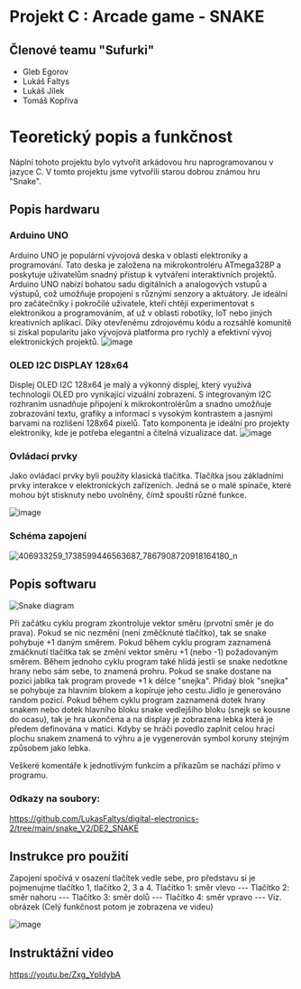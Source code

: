 # Projekt C : Arcade game - SNAKE

## Členové teamu "Sufurki"

* Gleb Egorov     
* Lukáš Faltys
* Lukáš Jílek
* Tomáš Kopřiva

# Teoretický popis a funkčnost

Náplní tohoto projektu bylo vytvořit arkádovou hru naprogramovanou v jazyce C. V tomto projektu jsme vytvořili starou dobrou známou hru "Snake". 

## Popis hardwaru
### Arduino UNO
Arduino UNO je populární vývojová deska v oblasti elektroniky a programování. Tato deska je založena na mikrokontroléru ATmega328P a poskytuje uživatelům snadný přístup k vytváření interaktivních projektů. Arduino UNO nabízí bohatou sadu digitálních a analogových vstupů a výstupů, což umožňuje propojení s různými senzory a aktuátory. Je ideální pro začátečníky i pokročilé uživatele, kteří chtějí experimentovat s elektronikou a programováním, ať už v oblasti robotiky, IoT nebo jiných kreativních aplikací. Díky otevřenému zdrojovému kódu a rozsáhlé komunitě si získal popularitu jako vývojová platforma pro rychlý a efektivní vývoj elektronických projektů.
![image](https://github.com/240632/digital-electronic-2/assets/124742212/e6df00ce-38f4-4f42-8e67-a39c9064405e)

### OLED I2C DISPLAY 128x64
Displej OLED I2C 128x64 je malý a výkonný displej, který využívá technologii OLED pro vynikající vizuální zobrazení. S integrovaným I2C rozhraním usnadňuje připojení k mikrokontrolérům a snadno umožňuje zobrazování textu, grafiky a informací s vysokým kontrastem a jasnými barvami na rozlišení 128x64 pixelů. Tato komponenta je ideální pro projekty elektroniky, kde je potřeba elegantní a čitelná vizualizace dat.
![image](https://github.com/240632/digital-electronic-2/assets/124742212/8833e9ea-d3e8-459c-9fa1-6a4dffcbd59e)

### Ovládací prvky
Jako ovládací prvky byli použity klasická tlačítka. Tlačítka jsou základními prvky interakce v elektronických zařízeních. Jedná se o malé spínače, které mohou být stisknuty nebo uvolněny, čímž spouští různé funkce.
                                    
![image](https://github.com/240632/digital-electronic-2/assets/124742212/ed933b23-3d57-4d85-a429-439a532490bc)

### Schéma zapojení
![406933259_1738599446563687_7867908720918164180_n](https://github.com/240632/digital-electronic-2/assets/124742212/c7853f52-0dcf-4f0b-ad0a-f986c1017984)


## Popis softwaru

![Snake diagram](https://github.com/240632/digital-electronic-2/assets/124742212/b85febf8-813f-431b-9644-85e8708c318c)



Při začátku cyklu program zkontroluje vektor směru (prvotní směr je do prava). Pokud se nic nezmění (není změčknuté tlačítko), tak se snake pohybuje +1 daným směrem. Pokud během cyklu program zaznamená zmáčknutí tlačítka tak se změní vektor směru +1 (nebo -1) požadovaným směrem. Během jednoho cyklu program také hlídá jestli se snake nedotkne hrany nebo sám sebe, to znamená prohru. Pokud se snake dostane na pozici jablka tak program provede +1 k délce "snejka". Přidaý blok "snejka" se pohybuje za hlavním blokem a kopíruje jeho cestu.Jídlo je generováno random pozicí. 
Pokud během cyklu program zaznamená dotek hrany snakem nebo dotek hlavního bloku snake vedlejšího bloku (snejk se kousne do ocasu), tak je hra ukončena a na display je zobrazena lebka která je předem definována v matici.
Kdyby se hráči povedlo zaplnit celou hrací plochu snakem znamená to výhru a je vygenerován symbol koruny stejným způsobem jako lebka.

Veškeré komentáře k jednotlivým funkcím a příkazům se nachází přímo v programu.

### Odkazy na soubory: 
https://github.com/LukasFaltys/digital-electronics-2/tree/main/snake_V2/DE2_SNAKE


## Instrukce pro použití

Zapojení spočívá v osazení tlačítek vedle sebe, pro představu si je pojmenujme tlačítko 1, tlačítko 2, 3 a 4.
Tlačítko 1: směr vlevo --- 
Tlačítko 2: směr nahoru --- 
Tlačítko 3: směr dolů --- 
Tlačítko 4: směr vpravo --- 
Viz. obrázek (Celý funkčnost potom je zobrazena ve videu)

![image](https://github.com/240632/digital-electronic-2/assets/124742212/008ebd82-aaef-47f8-ae72-f50be94dd445)


## Instruktážní video
https://youtu.be/Zxg_YpIdybA


